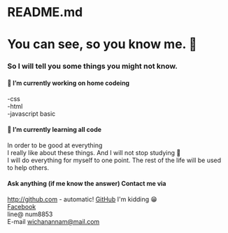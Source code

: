 # README.md
# You can see, so you know me. 👋 <br>
### So I will tell you some things you might not know. <br>
#### 🔭 I’m currently working on home codeing <br>
  -css <br>
  -html <br>
  -javascript basic <br>
#### 🌱 I’m currently learning all code <br>
In order to be good at everything <br>
I really like about these things. And I will not stop studying :running: <br>
I will do everything for myself to one point. The rest of the life will be used to help others. <br>
#### Ask anything (if me know the answer) Contact me via <br>
http://github.com - automatic!
[GitHub](http://github.com) I'm kidding :grin: <br>
[Facebook](https://web.facebook.com/profile.php?id=100005146331016) <br> 
line@ num8853<br>
E-mail wichanannam@mail.com <br>

<!--
**ThechoiceMaster/ThechoiceMaster** is a ✨ _special_ ✨ repository because its `README.md` (this file) appears on your GitHub profile.

Here are some ideas to get you started:

- 🔭 I’m currently working on ...
- 🌱 I’m currently learning ...
- 👯 I’m looking to collaborate on ...
- 🤔 I’m looking for help with ...
- 💬 Ask me about ...
- 📫 How to reach me: ...
- 😄 Pronouns: ...
- ⚡ Fun fact: ...
-->
